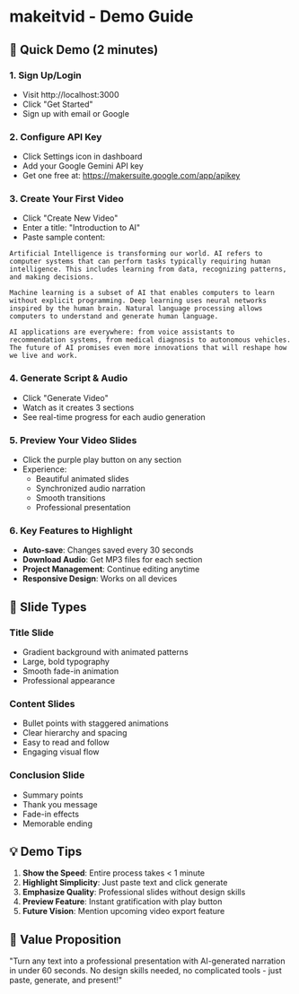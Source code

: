 # makeitvid - Demo Guide

## 🎯 Quick Demo (2 minutes)

### 1. Sign Up/Login
- Visit http://localhost:3000
- Click "Get Started" 
- Sign up with email or Google

### 2. Configure API Key
- Click Settings icon in dashboard
- Add your Google Gemini API key
- Get one free at: https://makersuite.google.com/app/apikey

### 3. Create Your First Video
- Click "Create New Video"
- Enter a title: "Introduction to AI"
- Paste sample content:
```
Artificial Intelligence is transforming our world. AI refers to computer systems that can perform tasks typically requiring human intelligence. This includes learning from data, recognizing patterns, and making decisions. 

Machine learning is a subset of AI that enables computers to learn without explicit programming. Deep learning uses neural networks inspired by the human brain. Natural language processing allows computers to understand and generate human language.

AI applications are everywhere: from voice assistants to recommendation systems, from medical diagnosis to autonomous vehicles. The future of AI promises even more innovations that will reshape how we live and work.
```

### 4. Generate Script & Audio
- Click "Generate Video"
- Watch as it creates 3 sections
- See real-time progress for each audio generation

### 5. Preview Your Video Slides
- Click the purple play button on any section
- Experience:
  - Beautiful animated slides
  - Synchronized audio narration
  - Smooth transitions
  - Professional presentation

### 6. Key Features to Highlight
- **Auto-save**: Changes saved every 30 seconds
- **Download Audio**: Get MP3 files for each section
- **Project Management**: Continue editing anytime
- **Responsive Design**: Works on all devices

## 🎨 Slide Types

### Title Slide
- Gradient background with animated patterns
- Large, bold typography
- Smooth fade-in animation
- Professional appearance

### Content Slides
- Bullet points with staggered animations
- Clear hierarchy and spacing
- Easy to read and follow
- Engaging visual flow

### Conclusion Slide
- Summary points
- Thank you message
- Fade-in effects
- Memorable ending

## 💡 Demo Tips

1. **Show the Speed**: Entire process takes < 1 minute
2. **Highlight Simplicity**: Just paste text and click generate
3. **Emphasize Quality**: Professional slides without design skills
4. **Preview Feature**: Instant gratification with play button
5. **Future Vision**: Mention upcoming video export feature

## 🚀 Value Proposition

"Turn any text into a professional presentation with AI-generated narration in under 60 seconds. No design skills needed, no complicated tools - just paste, generate, and present!"